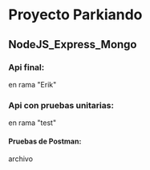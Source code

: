 # Proyecto Parkiando
## NodeJS_Express_Mongo

### Api final:
en rama "Erik"

### Api con pruebas unitarias:
en rama "test"

#### Pruebas de Postman: 
archivo 
